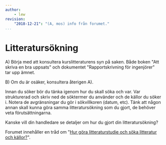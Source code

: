 ```yaml
---
author:
    - lew
revision:
    "2018-12-21": "(A, mos) info från forumet."
...
```

Litteratursökning
==================================

A) Börja med att konsultera kurslitteraturens syn på saken. Både boken "Att skriva en bra uppsats" och dokumentet "Rapportskrivning för ingenjörer" tar upp ämnet.

B) Om du är osäker, konsultera återigen A).

Innan du söker bör du tänka igenom hur du skall söka och var. Var strukturerad och skriv ned de söktermer du använder och de källor du söker i. Notera de avgränsningar du gör i sökvillkoren (datum, etc). Tänk att någon annan skall kunna göra samma litteratursökning som du gjort, de behöver veta förutsättningarna.

Kanske vill din handledare se detaljer om hur du gjort din litteratursökning?

Forumet innehåller en tråd om "[Hur göra litteraturstudie och söka litteratur och källor?](t/7170)".
